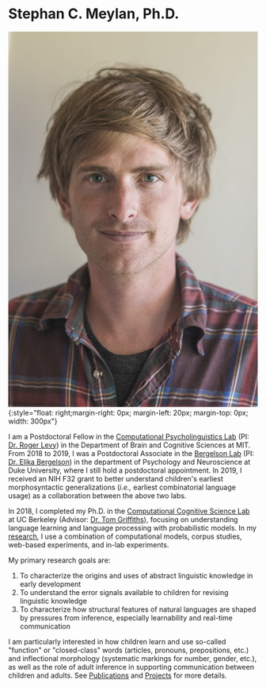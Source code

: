 # Stephan C. Meylan, Ph.D.

![portrait](images/portrait.jpg){:style="float: right;margin-right: 0px; margin-left: 20px; margin-top: 0px; width: 300px"}

I am a Postdoctoral Fellow in the [Computational Psycholinguistics Lab](http://cpl.mit.edu) (PI: [Dr. Roger Levy](http://www.mit.edu/~rplevy/index.html)) in the Department of Brain and Cognitive Sciences at MIT. From 2018 to 2019, I was a Postdoctoral Associate in the [Bergelson Lab](http://bergelsonlab.com) (PI: [Dr. Elika Bergelson](https://psychandneuro.duke.edu/people/elika-bergelson)) in the department of Psychology and Neuroscience at Duke University, where I still hold a postdoctoral appointment. In 2019, I received an  NIH F32 grant to better understand children's earliest morphosyntactic generalizations (*i.e.,* earliest combinatorial language usage) as a collaboration between the above two labs.

In 2018, I completed my Ph.D. in the [Computational Cognitive Science Lab](http://cocosci.berkeley.edu) at UC Berkeley (Advisor: [Dr. Tom Griffiths](https://psych.princeton.edu/person/tom-griffiths)), focusing on understanding language learning and language processing with probabilistic models. In my [research](/projects), I use a combination of computational models, corpus studies, web-based experiments, and in-lab experiments. 

My primary research goals are:
 
 1. To characterize the origins and uses of abstract linguistic knowledge in early development
 2. To understand the error signals available to children for revising linguistic knowledge
 3. To characterize how structural features of natural languages are shaped by pressures from inference, especially learnability and real-time communication

I am particularly interested in how children learn and use so-called "function" or "closed-class" words (articles, pronouns, prepositions, etc.) and inflectional morphology (systematic markings for number, gender, etc.), as well as the role of adult inference in supporting communication between children and adults.
See [Publications](/publications) and [Projects](/projects) for more details.